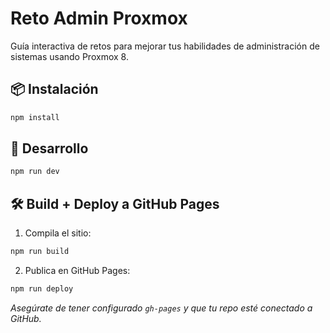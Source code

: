 # Reto Admin Proxmox

Guía interactiva de retos para mejorar tus habilidades de administración de sistemas usando Proxmox 8.

## 📦 Instalación

```bash
npm install
```

## 🚀 Desarrollo

```bash
npm run dev
```

## 🛠️ Build + Deploy a GitHub Pages

1. Compila el sitio:
```bash
npm run build
```

2. Publica en GitHub Pages:
```bash
npm run deploy
```

_Asegúrate de tener configurado `gh-pages` y que tu repo esté conectado a GitHub._
